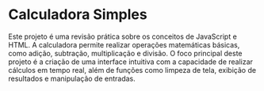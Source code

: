 # Calculadora Simples

Este projeto é uma revisão prática sobre os conceitos de JavaScript e HTML. A calculadora permite realizar operações matemáticas básicas, como adição, subtração, multiplicação e divisão. O foco principal deste projeto é a criação de uma interface intuitiva com a capacidade de realizar cálculos em tempo real, além de funções como limpeza de tela, exibição de resultados e manipulação de entradas.
